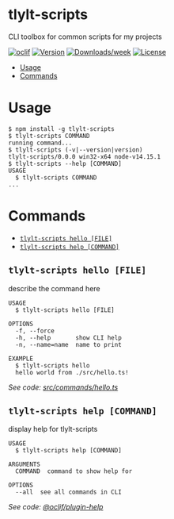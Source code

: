 tlylt-scripts
=============

CLI toolbox for common scripts for my projects

[![oclif](https://img.shields.io/badge/cli-oclif-brightgreen.svg)](https://oclif.io)
[![Version](https://img.shields.io/npm/v/tlylt-scripts.svg)](https://npmjs.org/package/tlylt-scripts)
[![Downloads/week](https://img.shields.io/npm/dw/tlylt-scripts.svg)](https://npmjs.org/package/tlylt-scripts)
[![License](https://img.shields.io/npm/l/tlylt-scripts.svg)](https://github.com/tlylt/tlylt-scripts/blob/master/package.json)

<!-- toc -->
* [Usage](#usage)
* [Commands](#commands)
<!-- tocstop -->
# Usage
<!-- usage -->
```sh-session
$ npm install -g tlylt-scripts
$ tlylt-scripts COMMAND
running command...
$ tlylt-scripts (-v|--version|version)
tlylt-scripts/0.0.0 win32-x64 node-v14.15.1
$ tlylt-scripts --help [COMMAND]
USAGE
  $ tlylt-scripts COMMAND
...
```
<!-- usagestop -->
# Commands
<!-- commands -->
* [`tlylt-scripts hello [FILE]`](#tlylt-scripts-hello-file)
* [`tlylt-scripts help [COMMAND]`](#tlylt-scripts-help-command)

## `tlylt-scripts hello [FILE]`

describe the command here

```
USAGE
  $ tlylt-scripts hello [FILE]

OPTIONS
  -f, --force
  -h, --help       show CLI help
  -n, --name=name  name to print

EXAMPLE
  $ tlylt-scripts hello
  hello world from ./src/hello.ts!
```

_See code: [src/commands/hello.ts](https://github.com/tlylt/tlylt-scripts/blob/v0.0.0/src/commands/hello.ts)_

## `tlylt-scripts help [COMMAND]`

display help for tlylt-scripts

```
USAGE
  $ tlylt-scripts help [COMMAND]

ARGUMENTS
  COMMAND  command to show help for

OPTIONS
  --all  see all commands in CLI
```

_See code: [@oclif/plugin-help](https://github.com/oclif/plugin-help/blob/v3.2.3/src/commands/help.ts)_
<!-- commandsstop -->
